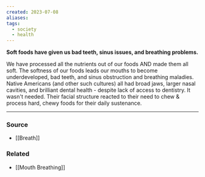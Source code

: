 ```yaml
---
created: 2023-07-08
aliases: 
tags:
  - society
  - health
---
```

**Soft foods have given us bad teeth, sinus issues, and breathing problems.**

We have processed all the nutrients out of our foods AND made them all soft. The softness of our foods leads our mouths to become underdeveloped, bad teeth, and sinus obstruction and breathing maladies. Native Americans (and other such cultures) all had broad jaws, larger nasal cavities, and brilliant dental health - despite lack of access to dentistry. It wasn't needed. Their facial structure reacted to their need to chew & process hard, chewy foods for their daily sustenance.

---

### Source
- [[Breath]]

### Related
- [[Mouth Breathing]]